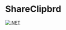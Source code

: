 # ShareClipbrd

[![.NET](https://github.com/viordash/ShareClipbrd/actions/workflows/dotnet.yml/badge.svg?branch=main)](https://github.com/viordash/ShareClipbrd/actions/workflows/dotnet.yml)
